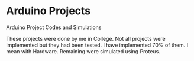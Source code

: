 # Arduino Projects
Arduino Project Codes and Simulations

These projects were done by me in College. Not all projects were implemented but they had been tested. I have implemented 70% of them. I mean with Hardware.
Remaining were simulated using Proteus.
